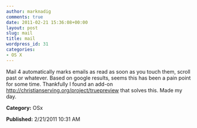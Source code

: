 ```yaml
---
author: marknadig
comments: true
date: 2011-02-21 15:36:08+00:00
layout: post
slug: mail
title: mail
wordpress_id: 31
categories:
- OS X
---
```


Mail 4 automatically marks emails as read as soon as you touch them, scroll past or whatever. Based on google results, seems this has been a pain point for some time. Thankfully I found an add-on http://christianserving.org/project/truepreview that solves this. Made my day. 

**Category:** OSx

**Published:** 2/21/2011 10:31 AM

